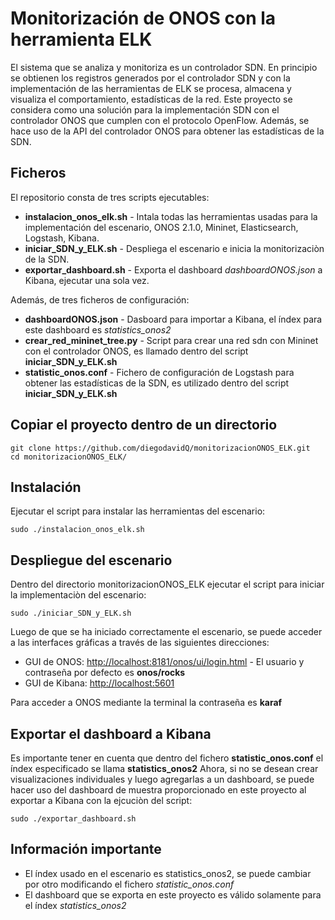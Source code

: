 # Monitorización de ONOS con la herramienta ELK

El sistema que se analiza y monitoriza es un controlador SDN. En principio se obtienen los registros generados por el controlador SDN y con la implementación de las
herramientas de ELK se procesa, almacena y visualiza el comportamiento, estadísticas de la red. Este proyecto se considera como una solución para la implementación SDN
con el controlador ONOS que cumplen con el protocolo OpenFlow. Además, se hace uso de la API del controlador ONOS para obtener las estadísticas de la SDN.

## Ficheros

El repositorio consta de tres scripts ejecutables:
* **instalacion_onos_elk.sh** - Intala todas las herramientas usadas para la implementación del escenario, ONOS 2.1.0, Mininet, Elasticsearch, Logstash, Kibana.
* **iniciar_SDN_y_ELK.sh** - Despliega el escenario e inicia la monitorizaciòn de la SDN.
* **exportar_dashboard.sh** - Exporta el dashboard *dashboardONOS.json* a Kibana, ejecutar una sola vez.

Además, de tres ficheros de configuración:
* **dashboardONOS.json** - Dasboard para importar a Kibana, el índex para este dashboard es *statistics_onos2*
* **crear_red_mininet_tree.py** - Script para crear una red sdn con Mininet con el controlador ONOS, es llamado dentro del script **iniciar_SDN_y_ELK.sh**
* **statistic_onos.conf** - Fichero de configuración de Logstash para obtener las estadísticas de la SDN, es utilizado dentro del script **iniciar_SDN_y_ELK.sh**

## Copiar el proyecto dentro de un directorio
```
git clone https://github.com/diegodavidQ/monitorizacionONOS_ELK.git
cd monitorizacionONOS_ELK/
```
## Instalación
Ejecutar el script para instalar las herramientas del escenario:
```
sudo ./instalacion_onos_elk.sh
```
## Despliegue del escenario
Dentro del directorio monitorizacionONOS_ELK ejecutar el script para iniciar la implementaciòn del escenario:
```
sudo ./iniciar_SDN_y_ELK.sh
```
Luego de que se ha iniciado correctamente el escenario, se puede acceder a las interfaces gráficas a través de las siguientes direcciones:
* GUI de ONOS: [http://localhost:8181/onos/ui/login.html](http://localhost:8181/onos/ui/login.html) - El usuario y contraseña por defecto es **onos/rocks**
* GUI de Kibana: [http://localhost:5601](http://localhost:5601)

Para acceder a ONOS mediante la terminal la contraseña es **karaf**

## Exportar el dashboard a Kibana
Es importante tener en cuenta que dentro del fichero **statistic_onos.conf** el índex especificado se llama **statistics_onos2**
Ahora, si no se desean crear visualizaciones individuales y luego agregarlas a un dashboard, se puede hacer uso del dashboard de muestra proporcionado en este proyecto al exportar a Kibana con la ejcuciòn del script:
```
sudo ./exportar_dashboard.sh
```

## Información importante
* El índex usado en el escenario es statistics_onos2, se puede cambiar por otro modificando el fichero *statistic_onos.conf*
* El dashboard que se exporta en este proyecto es válido solamente para el índex *statistics_onos2*



